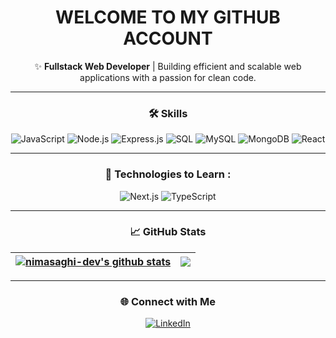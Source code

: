 <div align="center">

# WELCOME TO MY GITHUB ACCOUNT

✨ **Fullstack Web Developer** | Building efficient and scalable web applications with a passion for clean code.

---

### 🛠️ Skills

<div align="center">
  <img src="https://img.shields.io/badge/JavaScript-F0DB4F?style=for-the-badge&logo=javascript&logoColor=black" alt="JavaScript"/>
  <img src="https://img.shields.io/badge/Node.js-3C873A?style=for-the-badge&logo=nodedotjs&logoColor=white" alt="Node.js"/>
  <img src="https://img.shields.io/badge/Express.js-404D59?style=for-the-badge&logo=express&logoColor=white" alt="Express.js"/>
  <img src="https://img.shields.io/badge/SQL-003B57?style=for-the-badge&logo=postgresql&logoColor=white" alt="SQL"/>
  <img src="https://img.shields.io/badge/MySQL-4479A1?style=for-the-badge&logo=mysql&logoColor=white" alt="MySQL"/>
  <img src="https://img.shields.io/badge/MongoDB-4EA94B?style=for-the-badge&logo=mongodb&logoColor=white" alt="MongoDB"/>
  <img src="https://img.shields.io/badge/React-61DAFB?style=for-the-badge&logo=react&logoColor=black" alt="React"/>
</div>

---

### :wrench: Technologies to Learn :
<img src="https://img.shields.io/badge/Next.js-000000?style=for-the-badge&logo=nextdotjs&logoColor=white" alt="Next.js" />
<img src="https://img.shields.io/badge/TypeScript-3178C6?style=for-the-badge&logo=typescript&logoColor=white" alt="TypeScript" />


---

### 📈 GitHub Stats

| <a href="https://github.com/Nimasaghi-dev/github-readme-stats"><img align="center" src="https://github-readme-stats.vercel.app/api?username=nimasaghi-dev&show_icons=true&include_all_commits=true&theme=buefy&hide_border=true" alt="nimasaghi-dev's github stats" /></a> | <a href="https://github.com/Nimasaghi-dev/github-readme-stats"><img align="center" src="https://github-readme-stats.vercel.app/api/top-langs/?username=nimasaghi-dev&layout=compact&theme=buefy&hide_border=true" /></a> |
| ------------- | ------------- |




---

### 🌐 Connect with Me

<a href="https://linkedin.com/in/nima-saghikalhori-3090b8244/" target="_blank">
  <img src="https://img.shields.io/badge/LinkedIn-0077B5?style=flat-square&logo=linkedin&logoColor=white" alt="LinkedIn"/>
</a>

</div>
